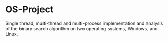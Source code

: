 # OS-Project
Single thread, multi-thread and multi-process implementation and analysis of the binary search algorithm on two operating systems, Windows, and Linux.
